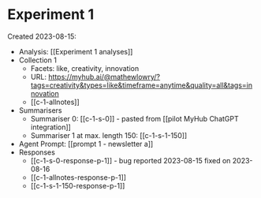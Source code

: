 # Experiment 1 

Created 2023-08-15:

* Analysis: [[Experiment 1 analyses]]
* Collection 1
	* Facets: like, creativity, innovation
	* URL: https://myhub.ai/@mathewlowry/?tags=creativity&types=like&timeframe=anytime&quality=all&tags=innovation
	* [[c-1-allnotes]]
* Summarisers 
	* Summariser 0: [[c-1-s-0]] - pasted from [[pilot MyHub ChatGPT integration]]
	* Summariser 1 at max. length 150: [[c-1-s-1-150]]
* Agent Prompt: [[prompt 1 - newsletter a]]
* Responses
	* [[c-1-s-0-response-p-1]] - bug reported 2023-08-15 fixed on 2023-08-16
	* [[c-1-allnotes-response-p-1]]
	*  [[c-1-s-1-150-response-p-1]]

